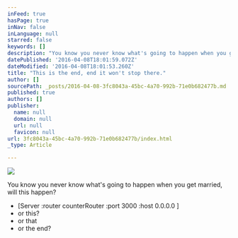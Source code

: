 ```yaml
---
inFeed: true
hasPage: true
inNav: false
inLanguage: null
starred: false
keywords: []
description: "You know you never know what's going to happen when you get married, will this happen?"
datePublished: '2016-04-08T18:01:59.072Z'
dateModified: '2016-04-08T18:01:53.260Z'
title: "This is the end, end it won't stop there."
author: []
sourcePath: _posts/2016-04-08-3fc8043a-45bc-4a70-992b-71e0b682477b.md
published: true
authors: []
publisher:
  name: null
  domain: null
  url: null
  favicon: null
url: 3fc8043a-45bc-4a70-992b-71e0b682477b/index.html
_type: Article

---
```

![](https://the-grid-user-content.s3-us-west-2.amazonaws.com/2dc66788-98eb-451b-ab81-c2b7ff6fb1b9.png)

You know you never know what's going to happen when you get married, will this happen?

* \[Server :router counterRouter :port 3000 :host 0.0.0.0 \]
* or this?
* or that
* or the end?